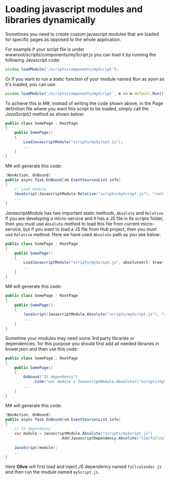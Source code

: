 # Loading javascript modules and libraries dynamically
Sometimes you need to create custom javascript modules that are loaded for specific pages as opposed to the whole application.

For example if your script file is under wwwroot/scripts/components/myScript.js you can load it by running the following Javascript code:

```javascript
window.loadModule('/scripts/components/myScript');
```

Or if you want to run a static function of your module named *Run* as soon as it's loaded, you can use:

```javascript
window.loadModule('/scripts/components/myScript', m => m.default.Run());
```
To achieve this in M#, instead of writing the code shown above, in the Page definition file where you want this script to be loaded, simply call the *JavaScript()* method as shown below:
```csharp
public class SomePage : RootPage
{
    public SomePage()
    {
		LoadJavascriptModule("scripts/myScript.js");
        ...
    }
}
```
M# will generate this code:
```csharp
[NonAction, OnBound]
public async Task OnBound(vm.EventSourcesList info)
{
    // Load module
    JavaScript(JavascriptModule.Relative("scripts/myScript.js"), "run()");
	...    
}
```
*JavascriptModule* has two important static methods, `Absolute` and `Relative`. If you are developing a micro-service and it has a JS file in its scripts folder, then you must use `Absolute` method to load this file from current micro-service, but if you want to load a JS file from *Hub* project, then you must use `Relative` method. Here we have used `Absolute` path as you see below:

```csharp
public class SomePage : RootPage
{
    public SomePage()
    {
		LoadJavascriptModule("scripts/myScript.js", absoluteUrl: true);
        ...
    }
}
```

M# will generate this code:

```csharp
public class SomePage : RootPage
{
    public SomePage()
    {
		JavaScript(JavascriptModule.Absolute("scripts/myScript.js"), "run()");
        ...
    }
}
```

Sometime your modules may need some 3rd party libraries or dependencies. for this purpose you should first add all needed libraries in bower.json and then use this code:
```csharp
public class SomePage : RootPage
{
    public SomePage()
    {
		OnBound("JS dependency")
			.Code("var module = JavascriptModule.Absolute(\"scripts/myScript.js\").Add(JavascriptDependency.Absolute(\"lib/fullcalendar/dist/fullcalendar.js\")); JavaScript(module);");
        ...
    }
}
```
M# will generate this code:
```csharp
[NonAction, OnBound]
public async Task OnBound(vm.EventSourcesList info)
{
    // JS dependency
    var module = JavascriptModule.Absolute("scripts/myScript.js")
						.Add(JavascriptDependency.Absolute("lib/fullcalendar/dist/fullcalendar.js")); 
	
	JavaScript(module);
	...
}
```
Here **Olive** will first load and inject JS dependency named `fullcalendar.js` and then run the module named `myScript.js`.